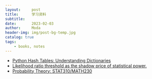 ```yaml
---
layout:     post
title:      学习资料
subtitle:   
date:       2023-02-03
author:     Moda
header-img: img/post-bg-temp.jpg
catalog: true
tags:
    - books, notes
---
```


* [Python Hash Tables: Understanding Dictionaries](https://thepythoncorner.com/posts/2020-08-21-hash-tables-understanding-dictionaries/)
* [Likelihood ratio threshold as the shadow price of statistical power.](http://bactra.org/weblog/630.html)
* [Probability Theory: STAT310/MATH230](https://1drv.ms/b/s!Ao9XkuYvIZQIlV09UrWhRYe_ynVn?e=Er6qjD)